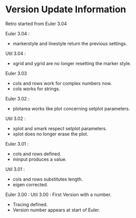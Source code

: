 
Version Update Information
==========================

Retro started from Euler 3.04

Euler 3.04 :
- markerstyle and linestyle return the previous settings.

Util 3.04 :
- xgrid and ygrid are no longer resetting the marker style.

Euler 3.03
- cols and rows work for complex numbers now.
- cols works for strings.

Euler 3.02 :
- plotarea works like plot concerning setplot parameters.

Util 3.02 :
- xplot and xmark respect setplot parameters.
- xplot does no longer erase the plot.

Euler 3.01 :
- cols and rows defined.
- minput produces a value.

Util 3.01 :
- cols and rows substitutes length.
- eigen corrected.

Euler 3.00 :
Util 3.00 :
First Version with a number.
- Tracing defined.
- Version number appears at start of Euler.

